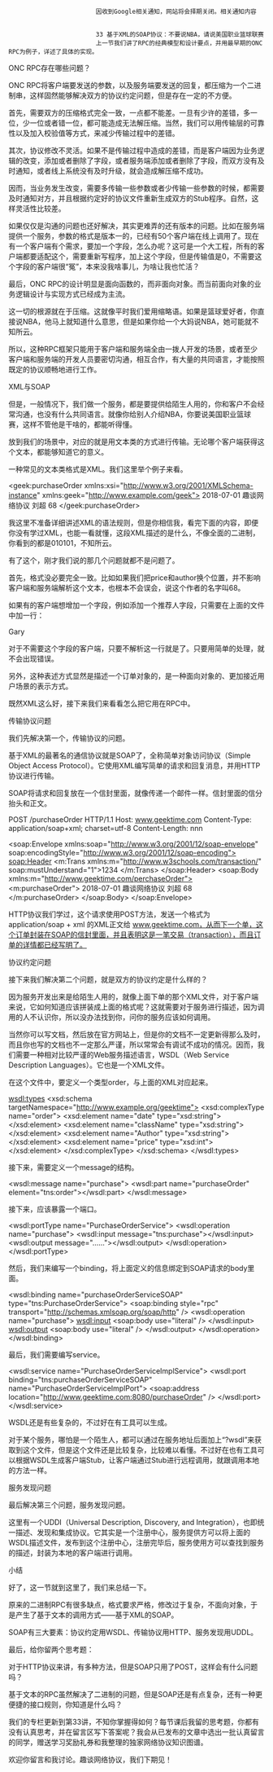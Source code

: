 
                            
                            因收到Google相关通知，网站将会择期关闭。相关通知内容
                            
                            
                            33 基于XML的SOAP协议：不要说NBA，请说美国职业篮球联赛
                            上一节我们讲了RPC的经典模型和设计要点，并用最早期的ONC RPC为例子，详述了具体的实现。

ONC RPC存在哪些问题？

ONC RPC将客户端要发送的参数，以及服务端要发送的回复，都压缩为一个二进制串，这样固然能够解决双方的协议约定问题，但是存在一定的不方便。

首先，需要双方的压缩格式完全一致，一点都不能差。一旦有少许的差错，多一位，少一位或者错一位，都可能造成无法解压缩。当然，我们可以用传输层的可靠性以及加入校验值等方式，来减少传输过程中的差错。

其次，协议修改不灵活。如果不是传输过程中造成的差错，而是客户端因为业务逻辑的改变，添加或者删除了字段，或者服务端添加或者删除了字段，而双方没有及时通知，或者线上系统没有及时升级，就会造成解压缩不成功。

因而，当业务发生改变，需要多传输一些参数或者少传输一些参数的时候，都需要及时通知对方，并且根据约定好的协议文件重新生成双方的Stub程序。自然，这样灵活性比较差。

如果仅仅是沟通的问题也还好解决，其实更难弄的还有版本的问题。比如在服务端提供一个服务，参数的格式是版本一的，已经有50个客户端在线上调用了。现在有一个客户端有个需求，要加一个字段，怎么办呢？这可是一个大工程，所有的客户端都要适配这个，需要重新写程序，加上这个字段，但是传输值是0，不需要这个字段的客户端很“冤”，本来没我啥事儿，为啥让我也忙活？

最后，ONC RPC的设计明显是面向函数的，而非面向对象。而当前面向对象的业务逻辑设计与实现方式已经成为主流。

这一切的根源就在于压缩。这就像平时我们爱用缩略语。如果是篮球爱好者，你直接说NBA，他马上就知道什么意思，但是如果你给一个大妈说NBA，她可能就不知所云。

所以，这种RPC框架只能用于客户端和服务端全由一拨人开发的场景，或者至少客户端和服务端的开发人员要密切沟通，相互合作，有大量的共同语言，才能按照既定的协议顺畅地进行工作。

XML与SOAP

但是，一般情况下，我们做一个服务，都是要提供给陌生人用的，你和客户不会经常沟通，也没有什么共同语言。就像你给别人介绍NBA，你要说美国职业篮球赛，这样不管他是干啥的，都能听得懂。

放到我们的场景中，对应的就是用文本类的方式进行传输。无论哪个客户端获得这个文本，都能够知道它的意义。

一种常见的文本类格式是XML。我们这里举个例子来看。

<?xml version="1.0" encoding="UTF-8"?>
<geek:purchaseOrder xmlns:xsi="http://www.w3.org/2001/XMLSchema-instance" xmlns:geek="http://www.example.com/geek">
    <order>
        <date>2018-07-01</date>
        <className>趣谈网络协议</className>
        <Author>刘超</Author>
        <price>68</price>
    </order>
</geek:purchaseOrder>


我这里不准备详细讲述XML的语法规则，但是你相信我，看完下面的内容，即便你没有学过XML，也能一看就懂，这段XML描述的是什么，不像全面的二进制，你看到的都是010101，不知所云。

有了这个，刚才我们说的那几个问题就都不是问题了。

首先，格式没必要完全一致。比如如果我们把price和author换个位置，并不影响客户端和服务端解析这个文本，也根本不会误会，说这个作者的名字叫68。

如果有的客户端想增加一个字段，例如添加一个推荐人字段，只需要在上面的文件中加一行：

<recommended> Gary </recommended> 


对于不需要这个字段的客户端，只要不解析这一行就是了。只要用简单的处理，就不会出现错误。

另外，这种表述方式显然是描述一个订单对象的，是一种面向对象的、更加接近用户场景的表示方式。

既然XML这么好，接下来我们来看看怎么把它用在RPC中。

传输协议问题

我们先解决第一个，传输协议的问题。

基于XML的最著名的通信协议就是SOAP了，全称简单对象访问协议（Simple Object Access Protocol）。它使用XML编写简单的请求和回复消息，并用HTTP协议进行传输。

SOAP将请求和回复放在一个信封里面，就像传递一个邮件一样。信封里面的信分抬头和正文。

POST /purchaseOrder HTTP/1.1
Host: www.geektime.com
Content-Type: application/soap+xml; charset=utf-8
Content-Length: nnn


<?xml version="1.0"?>
<soap:Envelope xmlns:soap="http://www.w3.org/2001/12/soap-envelope"
soap:encodingStyle="http://www.w3.org/2001/12/soap-encoding">
    <soap:Header>
        <m:Trans xmlns:m="http://www.w3schools.com/transaction/"
          soap:mustUnderstand="1">1234
        </m:Trans>
    </soap:Header>
    <soap:Body xmlns:m="http://www.geektime.com/perchaseOrder">
        <m:purchaseOrder">
            <order>
                <date>2018-07-01</date>
                <className>趣谈网络协议</className>
                <Author>刘超</Author>
                <price>68</price>
            </order>
        </m:purchaseOrder>
    </soap:Body>
</soap:Envelope>


HTTP协议我们学过，这个请求使用POST方法，发送一个格式为 application/soap + xml 的XML正文给 www.geektime.com，从而下一个单，这个订单封装在SOAP的信封里面，并且表明这是一笔交易（transaction），而且订单的详情都已经写明了。

协议约定问题

接下来我们解决第二个问题，就是双方的协议约定是什么样的？

因为服务开发出来是给陌生人用的，就像上面下单的那个XML文件，对于客户端来说，它如何知道应该拼装成上面的格式呢？这就需要对于服务进行描述，因为调用的人不认识你，所以没办法找到你，问你的服务应该如何调用。

当然你可以写文档，然后放在官方网站上，但是你的文档不一定更新得那么及时，而且你也写的文档也不一定那么严谨，所以常常会有调试不成功的情况。因而，我们需要一种相对比较严谨的Web服务描述语言，WSDL（Web Service Description Languages）。它也是一个XML文件。

在这个文件中，要定义一个类型order，与上面的XML对应起来。

 <wsdl:types>
  <xsd:schema targetNamespace="http://www.example.org/geektime">
   <xsd:complexType name="order">
    <xsd:element name="date" type="xsd:string"></xsd:element>
<xsd:element name="className" type="xsd:string"></xsd:element>
<xsd:element name="Author" type="xsd:string"></xsd:element>
    <xsd:element name="price" type="xsd:int"></xsd:element>
   </xsd:complexType>
  </xsd:schema>
 </wsdl:types>


接下来，需要定义一个message的结构。

 <wsdl:message name="purchase">
  <wsdl:part name="purchaseOrder" element="tns:order"></wsdl:part>
 </wsdl:message>


接下来，应该暴露一个端口。

 <wsdl:portType name="PurchaseOrderService">
  <wsdl:operation name="purchase">
   <wsdl:input message="tns:purchase"></wsdl:input>
   <wsdl:output message="......"></wsdl:output>
  </wsdl:operation>
 </wsdl:portType>


然后，我们来编写一个binding，将上面定义的信息绑定到SOAP请求的body里面。

 <wsdl:binding name="purchaseOrderServiceSOAP" type="tns:PurchaseOrderService">
  <soap:binding style="rpc"
   transport="http://schemas.xmlsoap.org/soap/http" />
  <wsdl:operation name="purchase">
   <wsdl:input>
    <soap:body use="literal" />
   </wsdl:input>
   <wsdl:output>
    <soap:body use="literal" />
   </wsdl:output>
  </wsdl:operation>
 </wsdl:binding>


最后，我们需要编写service。

 <wsdl:service name="PurchaseOrderServiceImplService">
  <wsdl:port binding="tns:purchaseOrderServiceSOAP" name="PurchaseOrderServiceImplPort">
   <soap:address location="http://www.geektime.com:8080/purchaseOrder" />
  </wsdl:port>
 </wsdl:service>


WSDL还是有些复杂的，不过好在有工具可以生成。

对于某个服务，哪怕是一个陌生人，都可以通过在服务地址后面加上“?wsdl”来获取到这个文件，但是这个文件还是比较复杂，比较难以看懂。不过好在也有工具可以根据WSDL生成客户端Stub，让客户端通过Stub进行远程调用，就跟调用本地的方法一样。

服务发现问题

最后解决第三个问题，服务发现问题。

这里有一个UDDI（Universal Description, Discovery, and Integration），也即统一描述、发现和集成协议。它其实是一个注册中心，服务提供方可以将上面的WSDL描述文件，发布到这个注册中心，注册完毕后，服务使用方可以查找到服务的描述，封装为本地的客户端进行调用。

小结

好了，这一节就到这里了，我们来总结一下。


原来的二进制RPC有很多缺点，格式要求严格，修改过于复杂，不面向对象，于是产生了基于文本的调用方式——基于XML的SOAP。

SOAP有三大要素：协议约定用WSDL、传输协议用HTTP、服务发现用UDDL。


最后，给你留两个思考题：


对于HTTP协议来讲，有多种方法，但是SOAP只用了POST，这样会有什么问题吗？

基于文本的RPC虽然解决了二进制的问题，但是SOAP还是有点复杂，还有一种更便捷的接口规则，你知道是什么吗？


我们的专栏更新到第33讲，不知你掌握得如何？每节课后我留的思考题，你都有没有认真思考，并在留言区写下答案呢？我会从已发布的文章中选出一批认真留言的同学，赠送学习奖励礼券和我整理的独家网络协议知识图谱。

欢迎你留言和我讨论。趣谈网络协议，我们下期见！

                        
                        
                            
